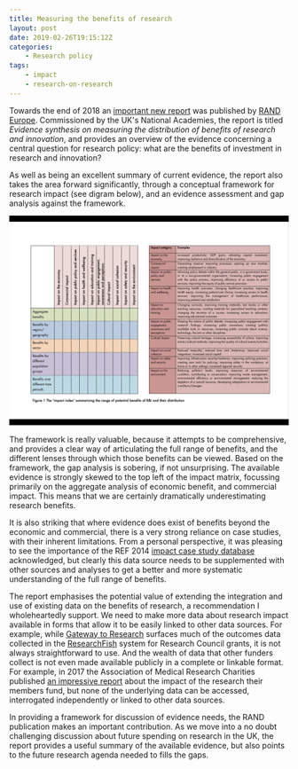 ```yaml
---
title: Measuring the benefits of research
layout: post
date: 2019-02-26T19:15:12Z
categories:
    - Research policy
tags:
    - impact
    - research-on-research
---
```


Towards the end of 2018 an [important new report](https://www.rand.org/pubs/research_reports/RR2610z1.html) was published by [RAND Europe](https://www.rand.org/randeurope.html). Commissioned by the UK's National Academies, the report is titled _Evidence synthesis on measuring the distribution of benefits of research and innovation_, and provides an overview of the evidence concerning a central question for research policy: what are the benefits of investment in research and innovation?

As well as being an excellent summary of current evidence, the report also takes the area forward significantly, through a conceptual framework for research impact (see digram below), and an evidence assessment and gap analysis against the framework.

![](../images/RAND-impact-framework.png)

The framework is really valuable, because it attempts to be comprehensive, and provides a clear way of articulating the full range of benefits, and the different lenses through which those benefits can be viewed. Based on the framework, the gap analysis is sobering, if not unsurprising. The available evidence is strongly skewed to the top left of the impact matrix, focussing primarily on the aggregate analysis of economic benefit, and commercial impact. This means that we are certainly dramatically underestimating research benefits.

It is also striking that where evidence does exist of benefits beyond the economic and commercial, there is a very strong reliance on case studies, with their inherent limitations. From a personal perspective, it was pleasing to see the importance of the REF 2014 [impact case study database](http://impact.ref.ac.uk/) acknowledged, but clearly this data source needs to be supplemented with other sources and analyses to get a better and more systematic understanding of the full range of benefits.

The report emphasises the potential value of extending the integration and use of existing data on the benefits of research, a recommendation I wholeheartedly support. We need to make more data about research impact available in forms that allow it to be easily linked to other data sources. For example, while [Gateway to Research](https://gtr.ukri.org/) surfaces much of the outcomes data collected in the [ResearchFish](https://www.researchfish.net/) system for Research Council grants, it is not always straightforward to use. And the wealth of data that other funders collect is not even made available publicly in a complete or linkable format. For example, in 2017 the Association of Medical Research Charities published [an impressive report](https://www.amrc.org.uk/impact-of-the-sector) about the impact of the research their members fund, but none of the underlying data can be accessed, interrogated independently or linked to other data sources.

In providing a framework for discussion of evidence needs, the RAND publication makes an important contribution. As we move into a no doubt challenging discussion about future spending on research in the UK, the report provides a useful summary of the available evidence, but also points to the future research agenda needed to fills the gaps.